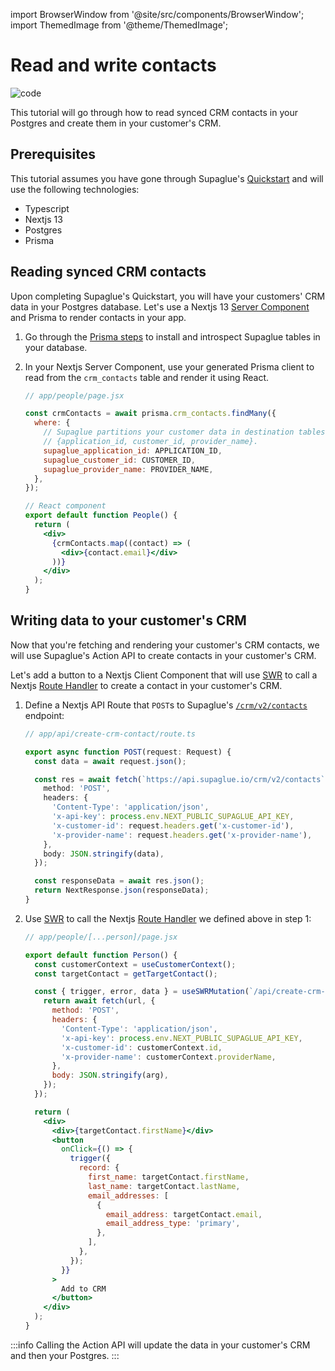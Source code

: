 import BrowserWindow from '@site/src/components/BrowserWindow';
import ThemedImage from '@theme/ThemedImage';

# Read and write contacts

![code](https://img.shields.io/badge/Code%20Tutorial-0000a5)

This tutorial will go through how to read synced CRM contacts in your Postgres and create them in your customer's CRM.

## Prerequisites

This tutorial assumes you have gone through Supaglue's [Quickstart](../quickstart) and will use the following technologies:

- Typescript
- Nextjs 13
- Postgres
- Prisma

## Reading synced CRM contacts

Upon completing Supaglue's Quickstart, you will have your customers' CRM data in your Postgres database. Let's use a Nextjs 13 [Server Component](https://nextjs.org/docs/getting-started/react-essentials#server-components) and Prisma to render contacts in your app.

1. Go through the [Prisma steps](https://www.prisma.io/docs/getting-started/setup-prisma/add-to-existing-project/relational-databases-typescript-postgresql) to install and introspect Supaglue tables in your database.
2. In your Nextjs Server Component, use your generated Prisma client to read from the `crm_contacts` table and render it using React.

   ```jsx
   // app/people/page.jsx

   const crmContacts = await prisma.crm_contacts.findMany({
     where: {
       // Supaglue partitions your customer data in destination tables by
       // {application_id, customer_id, provider_name}.
       supaglue_application_id: APPLICATION_ID,
       supaglue_customer_id: CUSTOMER_ID,
       supaglue_provider_name: PROVIDER_NAME,
     },
   });

   // React component
   export default function People() {
     return (
       <div>
         {crmContacts.map((contact) => (
           <div>{contact.email}</div>
         ))}
       </div>
     );
   }
   ```

## Writing data to your customer's CRM

Now that you're fetching and rendering your customer's CRM contacts, we will use Supaglue's Action API to create contacts in your customer's CRM.

Let's add a button to a Nextjs Client Component that will use [SWR](https://swr.vercel.app/) to call a Nextjs [Route Handler](https://nextjs.org/docs/app/building-your-application/routing/router-handlers) to create a contact in your customer's CRM.

1. Define a Nextjs API Route that `POST`s to Supaglue's [`/crm/v2/contacts`](https://docs.supaglue.com/api/v2/crm/create-contact) endpoint:

   ```typescript
   // app/api/create-crm-contact/route.ts

   export async function POST(request: Request) {
     const data = await request.json();

     const res = await fetch(`https://api.supaglue.io/crm/v2/contacts`, {
       method: 'POST',
       headers: {
         'Content-Type': 'application/json',
         'x-api-key': process.env.NEXT_PUBLIC_SUPAGLUE_API_KEY,
         'x-customer-id': request.headers.get('x-customer-id'),
         'x-provider-name': request.headers.get('x-provider-name'),
       },
       body: JSON.stringify(data),
     });

     const responseData = await res.json();
     return NextResponse.json(responseData);
   }
   ```

2. Use [SWR](https://swr.vercel.app/) to call the Nextjs [Route Handler](https://nextjs.org/docs/app/building-your-application/routing/router-handlers) we defined above in step 1:

   ```jsx
   // app/people/[...person]/page.jsx

   export default function Person() {
     const customerContext = useCustomerContext();
     const targetContact = getTargetContact();

     const { trigger, error, data } = useSWRMutation(`/api/create-crm-contact`, async (url, { arg }) => {
       return await fetch(url, {
         method: 'POST',
         headers: {
           'Content-Type': 'application/json',
           'x-api-key': process.env.NEXT_PUBLIC_SUPAGLUE_API_KEY,
           'x-customer-id': customerContext.id,
           'x-provider-name': customerContext.providerName,
         },
         body: JSON.stringify(arg),
       });
     });

     return (
       <div>
         <div>{targetContact.firstName}</div>
         <button
           onClick={() => {
             trigger({
               record: {
                 first_name: targetContact.firstName,
                 last_name: targetContact.lastName,
                 email_addresses: [
                   {
                     email_address: targetContact.email,
                     email_address_type: 'primary',
                   },
                 ],
               },
             });
           }}
         >
           Add to CRM
         </button>
       </div>
     );
   }
   ```

:::info
Calling the Action API will update the data in your customer's CRM and then your Postgres.
:::
